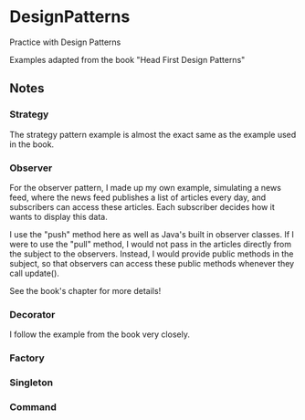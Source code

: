 # DesignPatterns
Practice with Design Patterns

Examples adapted from the book "Head First Design Patterns"

## Notes
### Strategy
The strategy pattern example is almost the exact same as the example used in the book.

### Observer
For the observer pattern, I made up my own example, simulating a news feed, where the news feed publishes a list of 
articles every day, and subscribers can access these articles. Each subscriber decides how it wants to display this data.

I use the "push" method here as well as Java's built in observer classes. If I were to use the "pull" method,
I would not pass in the articles directly from the subject to the observers. 
Instead, I would provide public methods in the subject, so that observers can access these public methods
whenever they call update().

See the book's chapter for more details!

### Decorator
I follow the example from the book very closely.

### Factory

### Singleton

### Command

